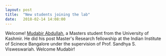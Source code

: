 ```yaml
---
layout: post
title:  "New students joining the lab"
date:   2018-02-14 14:08:00
---
```

Welcome! [Mudabir Abdullah](http://twitter.com/@MMudabir), a Masters student from the University of Kashmir. He did his post Master's Research fellowship at the Indian Institute of Scinece Bangalore under the supervision of Prof. Sandhya S. Visweswariah. Welcome Mudabir!
